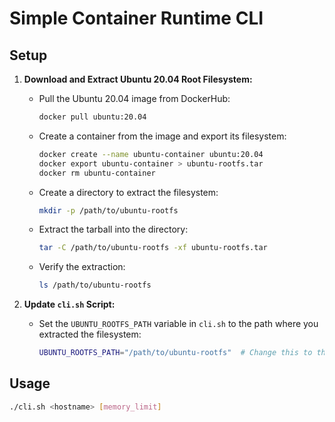 # Simple Container Runtime CLI

## Setup

1. **Download and Extract Ubuntu 20.04 Root Filesystem:**

   - Pull the Ubuntu 20.04 image from DockerHub:

     ```bash
     docker pull ubuntu:20.04
     ```

   - Create a container from the image and export its filesystem:

     ```bash
     docker create --name ubuntu-container ubuntu:20.04
     docker export ubuntu-container > ubuntu-rootfs.tar
     docker rm ubuntu-container
     ```

   - Create a directory to extract the filesystem:

     ```bash
     mkdir -p /path/to/ubuntu-rootfs
     ```

   - Extract the tarball into the directory:

     ```bash
     tar -C /path/to/ubuntu-rootfs -xf ubuntu-rootfs.tar
     ```

   - Verify the extraction:

     ```bash
     ls /path/to/ubuntu-rootfs
     ```

2. **Update `cli.sh` Script:**

   - Set the `UBUNTU_ROOTFS_PATH` variable in `cli.sh` to the path where you extracted the filesystem:

     ```bash
     UBUNTU_ROOTFS_PATH="/path/to/ubuntu-rootfs"  # Change this to the actual path
     ```

## Usage

```bash
./cli.sh <hostname> [memory_limit]
